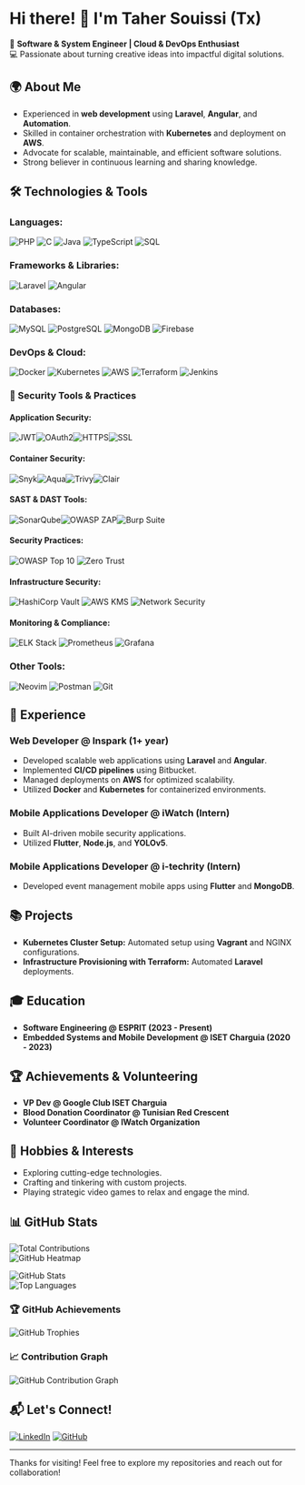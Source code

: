 # Hi there! 👋 I'm Taher Souissi (Tx)

🚀 **Software & System Engineer | Cloud & DevOps Enthusiast**  
💻 Passionate about turning creative ideas into impactful digital solutions.

## 🌍 About Me

- Experienced in **web development** using **Laravel**, **Angular**, and **Automation**.
- Skilled in container orchestration with **Kubernetes** and deployment on **AWS**.
- Advocate for scalable, maintainable, and efficient software solutions.
- Strong believer in continuous learning and sharing knowledge.

## 🛠️ Technologies & Tools

### **Languages:**  
![PHP](https://img.shields.io/badge/PHP-777BB4?style=for-the-badge&logo=php&logoColor=white) ![C](https://img.shields.io/badge/C-00599C?style=for-the-badge&logo=c&logoColor=white) ![Java](https://img.shields.io/badge/Java-007396?style=for-the-badge&logo=java&logoColor=white) ![TypeScript](https://img.shields.io/badge/TypeScript-007ACC?style=for-the-badge&logo=typescript&logoColor=white) ![SQL](https://img.shields.io/badge/SQL-4479A1?style=for-the-badge&logo=database&logoColor=white)

### **Frameworks & Libraries:**  
![Laravel](https://img.shields.io/badge/Laravel-FF2D20?style=for-the-badge&logo=laravel&logoColor=white) ![Angular](https://img.shields.io/badge/Angular-DD0031?style=for-the-badge&logo=angular&logoColor=white)
### **Databases:**  
![MySQL](https://img.shields.io/badge/MySQL-4479A1?style=for-the-badge&logo=mysql&logoColor=white) ![PostgreSQL](https://img.shields.io/badge/PostgreSQL-336791?style=for-the-badge&logo=postgresql&logoColor=white) ![MongoDB](https://img.shields.io/badge/MongoDB-47A248?style=for-the-badge&logo=mongodb&logoColor=white) ![Firebase](https://img.shields.io/badge/Firebase-FFCA28?style=for-the-badge&logo=firebase&logoColor=black)

### **DevOps & Cloud:**  
![Docker](https://img.shields.io/badge/Docker-2496ED?style=for-the-badge&logo=docker&logoColor=white) ![Kubernetes](https://img.shields.io/badge/Kubernetes-326CE5?style=for-the-badge&logo=kubernetes&logoColor=white) ![AWS](https://img.shields.io/badge/AWS-FF9900?style=for-the-badge&logo=amazon-aws&logoColor=white) ![Terraform](https://img.shields.io/badge/Terraform-7B42BC?style=for-the-badge&logo=terraform&logoColor=white) ![Jenkins](https://img.shields.io/badge/Jenkins-D24939?style=for-the-badge&logo=jenkins&logoColor=white)

### 🔐 Security Tools & Practices

#### **Application Security:**  
![JWT](https://img.shields.io/badge/JWT-000000?style=for-the-badge&logo=JSON%20web%20tokens&logoColor=white)![OAuth2](https://img.shields.io/badge/OAuth2-000000?style=for-the-badge&logo=auth0&logoColor=white)![HTTPS](https://img.shields.io/badge/HTTPS-006600?style=for-the-badge&logo=cloudflare&logoColor=white)![SSL](https://img.shields.io/badge/SSL-009900?style=for-the-badge&logo=let%27s%20encrypt&logoColor=white)

#### **Container Security:**  
![Snyk](https://img.shields.io/badge/Snyk-4C4A73?style=for-the-badge&logo=snyk&logoColor=white)![Aqua](https://img.shields.io/badge/Aqua-198FD8?style=for-the-badge&logo=docker&logoColor=white)![Trivy](https://img.shields.io/badge/Trivy-1904DA?style=for-the-badge&logo=docker&logoColor=white)![Clair](https://img.shields.io/badge/Clair-FD5750?style=for-the-badge&logo=docker&logoColor=white)

#### **SAST & DAST Tools:**  
![SonarQube](https://img.shields.io/badge/SonarQube-4E9BCD?style=for-the-badge&logo=sonarqube&logoColor=white)![OWASP ZAP](https://img.shields.io/badge/OWASP_ZAP-000000?style=for-the-badge&logo=owasp&logoColor=white)![Burp Suite](https://img.shields.io/badge/Burp_Suite-FF6633?style=for-the-badge&logo=portswigger&logoColor=white)

#### **Security Practices:**  
![OWASP Top 10](https://img.shields.io/badge/OWASP_Top_10-000000?style=for-the-badge&logo=owasp&logoColor=white) ![Zero Trust](https://img.shields.io/badge/Zero_Trust-000000?style=for-the-badge&logo=security&logoColor=white)

#### **Infrastructure Security:**  
![HashiCorp Vault](https://img.shields.io/badge/HashiCorp_Vault-000000?style=for-the-badge&logo=vault&logoColor=white) ![AWS KMS](https://img.shields.io/badge/AWS_KMS-FF9900?style=for-the-badge&logo=amazon-aws&logoColor=white) ![Network Security](https://img.shields.io/badge/Network_Security-00A1E0?style=for-the-badge&logo=cisco&logoColor=white)

#### **Monitoring & Compliance:**  
![ELK Stack](https://img.shields.io/badge/ELK_Stack-005571?style=for-the-badge&logo=elastic&logoColor=white) ![Prometheus](https://img.shields.io/badge/Prometheus-E6522C?style=for-the-badge&logo=prometheus&logoColor=white) ![Grafana](https://img.shields.io/badge/Grafana-F46800?style=for-the-badge&logo=grafana&logoColor=white)

### **Other Tools:**  
![Neovim](https://img.shields.io/badge/Neovim-57A143?style=for-the-badge&logo=neovim&logoColor=white) ![Postman](https://img.shields.io/badge/Postman-FF6C37?style=for-the-badge&logo=postman&logoColor=white) ![Git](https://img.shields.io/badge/Git-F05032?style=for-the-badge&logo=git&logoColor=white)

## 💼 Experience

### **Web Developer @ Inspark (1+ year)**

- Developed scalable web applications using **Laravel** and **Angular**.
- Implemented **CI/CD pipelines** using Bitbucket.
- Managed deployments on **AWS** for optimized scalability.
- Utilized **Docker** and **Kubernetes** for containerized environments.

### **Mobile Applications Developer @ iWatch (Intern)**

- Built AI-driven mobile security applications.
- Utilized **Flutter**, **Node.js**, and **YOLOv5**.

### **Mobile Applications Developer @ i-techrity (Intern)**

- Developed event management mobile apps using **Flutter** and **MongoDB**.

## 📚 Projects

- **Kubernetes Cluster Setup:** Automated setup using **Vagrant** and NGINX configurations.
- **Infrastructure Provisioning with Terraform:** Automated **Laravel** deployments.

## 🎓 Education

- **Software Engineering @ ESPRIT (2023 - Present)**
- **Embedded Systems and Mobile Development @ ISET Charguia (2020 - 2023)**

## 🏆 Achievements & Volunteering

- **VP Dev @ Google Club ISET Charguia**
- **Blood Donation Coordinator @ Tunisian Red Crescent**
- **Volunteer Coordinator @ IWatch Organization**

## 🌱 Hobbies & Interests

- Exploring cutting-edge technologies.
- Crafting and tinkering with custom projects.
- Playing strategic video games to relax and engage the mind.

## 📊 GitHub Stats

![Total Contributions](https://komarev.com/ghpvc/?username=tahersouissi&label=Contributions&color=brightgreen)  
![GitHub Heatmap](https://github-readme-activity-graph.vercel.app/graph?username=tahersouissi&theme=github)  
 
![GitHub Stats](https://github-readme-stats-sigma-five.vercel.app/api?username=tahersouissi&count_private=true&show_icons=true&theme=dark)  
![Top Languages](https://github-readme-stats-sigma-five.vercel.app/api/top-langs/?username=tahersouissi&theme=dark&layout=compact)

### 🏆 GitHub Achievements

![GitHub Trophies](https://github-profile-trophy.vercel.app/?username=tahersouissi&theme=darkhub)

### 📈 Contribution Graph

![GitHub Contribution Graph](https://github-readme-activity-graph.vercel.app/graph?username=tahersouissi&theme=react-dark)

## 📬 Let's Connect!

[![LinkedIn](https://img.shields.io/badge/LinkedIn-0077B5?style=for-the-badge&logo=linkedin&logoColor=white)](https://www.linkedin.com/in/taher-souissi-3a600a23a) [![GitHub](https://img.shields.io/badge/GitHub-100000?style=for-the-badge&logo=github&logoColor=white)](https://github.com/tahersouissi)

---

Thanks for visiting! Feel free to explore my repositories and reach out for collaboration!
